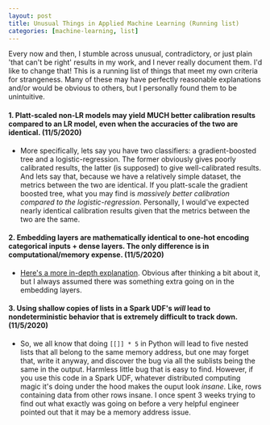 ```yaml
---
layout: post
title: Unusual Things in Applied Machine Learning (Running list)
categories: [machine-learning, list]
---
```

Every now and then, I stumble across unusual, contradictory, or just plain 'that can't be right' results in my work, and I never really document them. I'd like to change that! This is a running list of things that meet my own criteria for strangeness. Many of these may have perfectly reasonable explanations and/or would be obvious to others, but I personally found them to be unintuitive. 

#### 1. Platt-scaled non-LR models may yield MUCH better calibration results compared to an LR model, even when the accuracies of the two are identical. (11/5/2020)
  * More specifically, lets say you have two classifiers: a gradient-boosted tree and a logistic-regression. The former obviously gives poorly calibrated results, the latter (is supposed) to give well-calibrated results. And lets say that, because we have a relatively simple dataset, the metrics between the two are identical. If you platt-scale the gradient boosted tree, what you may find is *massively better calibration compared to the logistic-regression*. Personally, I would've expected nearly identical calibration results given that the metrics between the two are the same. 
  
#### 2. Embedding layers are mathematically identical to one-hot encoding categorical inputs + dense layers. The only difference is in computational/memory expense. (11/5/2020) 
  * [Here's a more in-depth explanation](https://stackoverflow.com/questions/47868265/what-is-the-difference-between-an-embedding-layer-and-a-dense-layer). Obvious after thinking a bit about it, but I always assumed there was something extra going on in the embedding layers.
  
#### 3. Using shallow copies of lists in a Spark UDF's *will* lead to nondeterministic behavior that is extremely difficult to track down. (11/5/2020) 
  * So, we all know that doing `[[]] * 5` in Python will lead to five nested lists that all belong to the same memory address, but one may forget that, write it anyway, and discover the bug via all the sublists being the same in the output. Harmless little bug that is easy to find. However, if you use this code in a Spark UDF, whatever distributed computing magic it's doing under the hood makes the ouput look *insane*. Like, rows containing data from other rows insane. I once spent 3 weeks trying to find out what exactly was going on before a very helpful engineer pointed out that it may be a memory address issue. 
